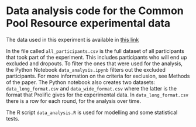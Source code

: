# Data analysis code for the Common Pool Resource experimental data

The data used in this experiment is available in [this link](https://zenodo.org/records/10228658)

In the file called `all_participants.csv` is the full dataset of all participants that took part of the experiment. This includes participants who will end up excluded and dropouts.
To filter the ones that were used for the analysis, the Python Notebook `data_analysis.ipynb` filters out the excluded participants. For more information on the criteria for exclusion, see Methods of the paper.
The Python notebook also creates two datasets: `data_long_format.csv` and `data_wide_format.csv` where the latter is the format that Prolific gives for the experimental data. 
In `data_long_format.csv` there is a row for each round, for the analysis over time.

The R script `data_analysis.R` is used for modelling and some statistical tests.
